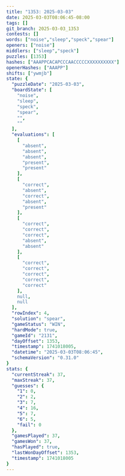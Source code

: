 ```yaml
---
title: "1353: 2025-03-03"
date: 2025-03-03T08:06:45-08:00
tags: []
git_branch: 2025-03-03_1353
contests: []
words: ["noise","sleep","speck","spear"]
openers: ["noise"]
middlers: ["sleep","speck"]
puzzles: [1353]
hashes: ["AAAPPCACAPCCCAACCCCCXXXXXXXXXX"]
openerHashes: ["AAAPP"]
shifts: ["ywmjb"]
state: {
  "puzzleDate": "2025-03-03",
  "boardState": [
    "noise",
    "sleep",
    "speck",
    "spear",
    "",
    ""
  ],
  "evaluations": [
    [
      "absent",
      "absent",
      "absent",
      "present",
      "present"
    ],
    [
      "correct",
      "absent",
      "correct",
      "absent",
      "present"
    ],
    [
      "correct",
      "correct",
      "correct",
      "absent",
      "absent"
    ],
    [
      "correct",
      "correct",
      "correct",
      "correct",
      "correct"
    ],
    null,
    null
  ],
  "rowIndex": 4,
  "solution": "spear",
  "gameStatus": "WIN",
  "hardMode": true,
  "gameId": "2131",
  "dayOffset": 1353,
  "timestamp": 1741018005,
  "datetime": "2025-03-03T08:06:45",
  "schemaVersion": "0.31.0"
}
stats: {
  "currentStreak": 37,
  "maxStreak": 37,
  "guesses": {
    "1": 0,
    "2": 2,
    "3": 7,
    "4": 16,
    "5": 7,
    "6": 5,
    "fail": 0
  },
  "gamesPlayed": 37,
  "gamesWon": 37,
  "hasPlayed": true,
  "lastWonDayOffset": 1353,
  "timestamp": 1741018005
}
---
```

<!-- more -->
